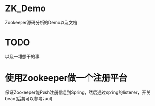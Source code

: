 # ZK_Demo
Zookeeper源码分析的Demo以及文档

# TODO
以及一堆想干的事

# 使用Zookeeper做一个注册平台   
保证Zookeeper能Push注册信息到Spring，然后通过spring的listener，开关bean(后期可以参考zuul)